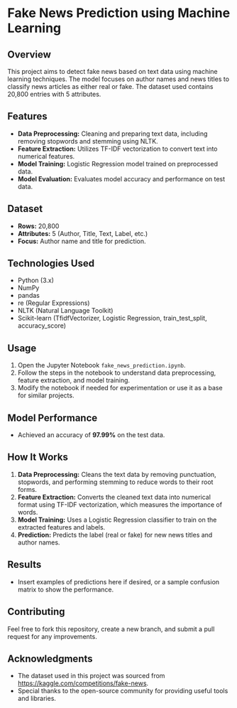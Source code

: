 # Fake News Prediction using Machine Learning

## Overview
This project aims to detect fake news based on text data using machine learning techniques. The model focuses on author names and news titles to classify news articles as either real or fake. The dataset used contains 20,800 entries with 5 attributes.

## Features
- **Data Preprocessing:** Cleaning and preparing text data, including removing stopwords and stemming using NLTK.
- **Feature Extraction:** Utilizes TF-IDF vectorization to convert text into numerical features.
- **Model Training:** Logistic Regression model trained on preprocessed data.
- **Model Evaluation:** Evaluates model accuracy and performance on test data.

## Dataset
- **Rows:** 20,800
- **Attributes:** 5 (Author, Title, Text, Label, etc.)
- **Focus:** Author name and title for prediction.

## Technologies Used
- Python (3.x)
- NumPy
- pandas
- re (Regular Expressions)
- NLTK (Natural Language Toolkit)
- Scikit-learn (TfidfVectorizer, Logistic Regression, train_test_split, accuracy_score)

## Usage
1. Open the Jupyter Notebook `fake_news_prediction.ipynb`.
2. Follow the steps in the notebook to understand data preprocessing, feature extraction, and model training.
3. Modify the notebook if needed for experimentation or use it as a base for similar projects.

## Model Performance
- Achieved an accuracy of **97.99%** on the test data.

## How It Works
1. **Data Preprocessing:** Cleans the text data by removing punctuation, stopwords, and performing stemming to reduce words to their root forms.
2. **Feature Extraction:** Converts the cleaned text data into numerical format using TF-IDF vectorization, which measures the importance of words.
3. **Model Training:** Uses a Logistic Regression classifier to train on the extracted features and labels.
4. **Prediction:** Predicts the label (real or fake) for new news titles and author names.

## Results
- Insert examples of predictions here if desired, or a sample confusion matrix to show the performance.

## Contributing
Feel free to fork this repository, create a new branch, and submit a pull request for any improvements.

## Acknowledgments
- The dataset used in this project was sourced from https://kaggle.com/competitions/fake-news.
- Special thanks to the open-source community for providing useful tools and libraries.

